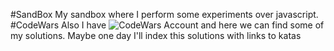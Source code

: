 #SandBox
My sandbox where I perform some experiments over javascript.
#CodeWars
Also I have ![CodeWars Account](https://www.codewars.com/users/Jaood96)
and here we can find some of my solutions.
Maybe one day I'll index this solutions with links to katas
